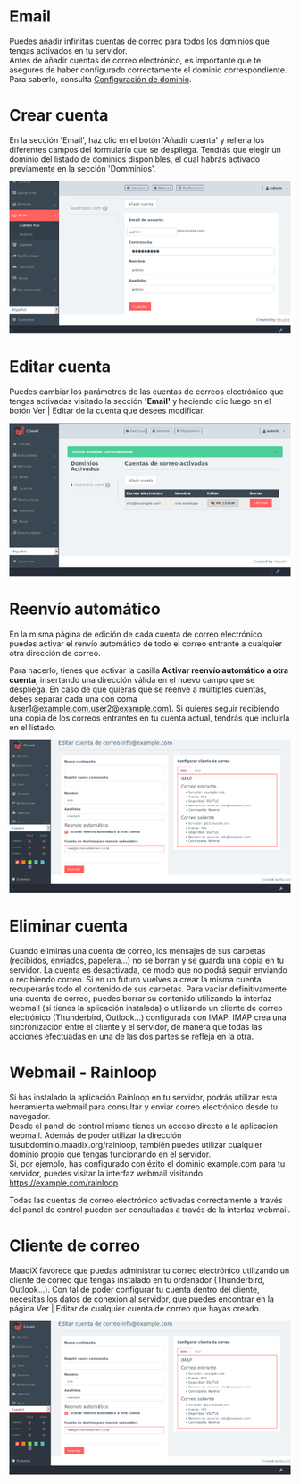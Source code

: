 # Email

Puedes añadir infinitas cuentas de correo para todos los dominios que tengas activados en tu servidor.  
Antes de añadir cuentas de correo electrónico, es importante que te asegures de haber configurado correctamente el dominio correspondiente. Para saberlo, consulta [Configuración de dominio](/dominios).

# Crear cuenta

En la sección 'Email', haz clic en el botón 'Añadir cuenta' y rellena los diferentes campos del formulario que se despliega. Tendrás que elegir un dominio del listado de dominios disponibles, el cual habrás activado previamente en la sección 'Domminios'.

![Screenshot](img/add-email.png)

# Editar cuenta 

Puedes cambiar los parámetros de las cuentas de correos electrónico que tengas activadas visitado la sección **'Email'** y haciendo clic luego en el botón Ver | Editar de la cuenta que desees modificar.


![Edit email](img/edit-email.png)

# Reenvío automático

En la misma página de edición de cada cuenta de correo electrónico puedes activar el renvío automático de todo el correo entrante a cualquier otra dirección de correo.  

Para hacerlo, tienes que activar la casilla **Activar reenvío automático a otra cuenta**, insertando una dirección válida en el nuevo campo que se despliega. En caso de que quieras que se reenve a múltiples cuentas, debes separar cada una con coma (user1@example.com,user2@example.com). Si quieres seguir recibiendo una copia de los correos entrantes en tu cuenta actual, tendrás que incluirla en el listado.

![Forward email](img/forward-mail.png)

# Eliminar cuenta

Cuando eliminas una cuenta de correo, los mensajes de sus carpetas (recibidos, enviados, papelera...) no se borran y se guarda una copia en tu servidor. La cuenta es desactivada, de modo que no podrá seguir enviando o recibiendo correo. Si en un futuro vuelves a crear la misma cuenta, recuperarás todo el contenido de sus carpetas.
Para vaciar definitivamente una cuenta de correo, puedes borrar su contenido utilizando la interfaz webmail (si tienes la aplicación instalada) o utilizando un cliente de correo electrónico (Thunderbird, Outlook...) configurada con IMAP. IMAP crea una sincronización entre el cliente y el servidor, de manera que todas las acciones efectuadas en una de las dos partes se refleja en la otra.

# Webmail - Rainloop

Si has instalado la aplicación Rainloop en tu servidor, podrás utilizar esta herramienta webmail para consultar y enviar correo electrónico desde tu navegador.  
Desde el panel de control mismo tienes un acceso directo a la aplicación webmail. Además de poder utilizar la dirección tusubdominio.maadix.org/rainloop, también puedes utilizar cualquier dominio propio que tengas funcionando en el servidor.  
Si, por ejemplo, has configurado con éxito el dominio example.com para tu servidor, puedes visitar la interfaz webmail visitando https://example.com/rainloop     

Todas las cuentas de correo electrónico activadas correctamente a través del panel de control pueden ser consultadas a través de la interfaz webmail.

# Cliente de correo
MaadiX favorece que puedas administrar tu correo electrónico utilizando un cliente de correo que tengas instalado en tu ordenador (Thunderbird, Outlook...).
Con tal de poder configurar tu cuenta dentro del cliente, necesitas los datos de conexión al servidor, que puedes encontrar en la página Ver | Editar de cualquier cuenta de correo que hayas creado.  

![Forward email](img/forward-mail.png)
